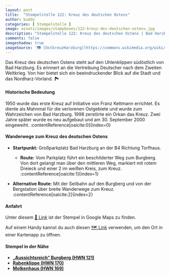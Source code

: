 ```yaml
---
layout: post
title:  "Stempelstelle 122: Kreuz des deutschen Ostens"
author: buddy
categories: [ Stempelstelle ]
image: assets/images/stampboxes/122-kreuz-des-deutschen-ostens.jpg
description: "Stempelstelle 122: Kreuz des deutschen Ostens | Bad Harzburg"
comments: false
imageshadow: true
imageSource: '📷 [OstkreuzHarzburg](https://commons.wikimedia.org/wiki/File:OstkreuzHarzburg.jpg) von <a href="//commons.wikimedia.org/wiki/User:Kassandro" title="User:Kassandro">Kassandro</a> unter Lizenz [CC BY-SA 3.0](https://creativecommons.org/licenses/by-sa/3.0)'
---
```


Das Kreuz des deutschen Ostens steht auf den Uhlenklippen südöstlich von Bad Harzburg. Es erinnert an die Vertreibung Deutscher nach dem Zweiten Weltkrieg. Von hier bietet sich ein beeindruckender Blick auf die Stadt und das Nordharz-Vorland. 🏞️

#### Historische Bedeutung

1950 wurde das erste Kreuz auf Initiative von Franz Kettmann errichtet. Es diente als Mahnmal für die verlorenen Ostgebiete und wurde zum Wahrzeichen von Bad Harzburg. 1998 zerstörte ein Orkan das Kreuz. Zwei Jahre später wurde es neu aufgebaut und am 30. September 2000 eingeweiht. :contentReference[oaicite:0]{index=0}

#### Wanderwege zum Kreuz des deutschen Ostens

- **Startpunkt:** Großparkplatz Bad Harzburg an der B4 Richtung Torfhaus.
  - **Route:** Vom Parkplatz führt ein beschilderter Weg zum Burgberg. Von dort gelangt man über den mittleren Weg, markiert mit rotem Dreieck und einer 2 im weißen Kreis, zum Kreuz. :contentReference[oaicite:1]{index=1}

- **Alternative Route:** Mit der Seilbahn auf den Burgberg und von der Bergstation über breite Wanderwege zum Kreuz. :contentReference[oaicite:2]{index=2}

#### Anfahrt

Unter diesem [📍 Link](https://www.google.com/maps/dir/?api=1&origin=&destination=51.87532%2C%2010.59258) ist der Stempel in Google Maps zu finden.

<div class="android-only">
  Auf einem Handy kannst du auch diesen 
  <a href="geo:51.87532,10.59258">🗺️ Link</a> 
  verwenden, um den Ort in einer Kartenapp zu öffnen.
  <p></p>
</div>

#### Stempel in der Nähe

- [**„Aussichtsreich“ Burgberg (HWN 121)**](/stempelstelle-121-aussichtsreich-burgberg)
- [**Rabenklippe (HWN 170)**](/stempelstelle-170-rabenklippe)
- [**Molkenhaus (HWN 169)**](/stempelstelle-169-molkenhaus)
